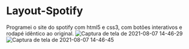 # Layout-Spotify
Programei o site do spotify com html5 e css3, com botões interativos e rodapé idêntico ao original.
![Captura de tela de 2021-08-07 14-46-29](https://user-images.githubusercontent.com/82850643/128609417-4f4a0a65-f84b-4b16-b385-b0992c8548e6.png)
![Captura de tela de 2021-08-07 14-46-45](https://user-images.githubusercontent.com/82850643/128609447-254c1564-7799-4e84-8559-2026d085c7d4.png)
